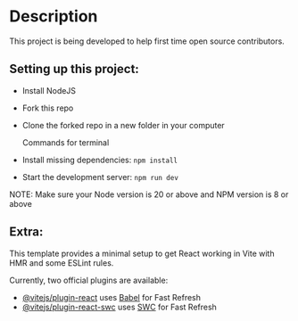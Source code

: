 # Description

This project is being developed to help first time open source contributors.

## Setting up this project:
- Install NodeJS
- Fork this repo
- Clone the forked repo in a new folder in your computer

  Commands for terminal
- Install missing dependencies:
  `npm install`
- Start the development server:
  `npm run dev`

NOTE: Make sure your Node version is 20 or above and NPM version is 8 or above


## Extra:

This template provides a minimal setup to get React working in Vite with HMR and some ESLint rules.

Currently, two official plugins are available:

- [@vitejs/plugin-react](https://github.com/vitejs/vite-plugin-react/blob/main/packages/plugin-react/README.md) uses [Babel](https://babeljs.io/) for Fast Refresh
- [@vitejs/plugin-react-swc](https://github.com/vitejs/vite-plugin-react-swc) uses [SWC](https://swc.rs/) for Fast Refresh
